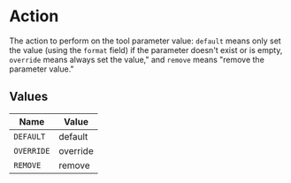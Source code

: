 # Action

The action to perform on the tool parameter value: `default` means only set the value (using the `format` field) if the parameter doesn't exist or is empty, `override` means always set the value," and `remove` means "remove the parameter value."


## Values

| Name       | Value      |
| ---------- | ---------- |
| `DEFAULT`  | default    |
| `OVERRIDE` | override   |
| `REMOVE`   | remove     |